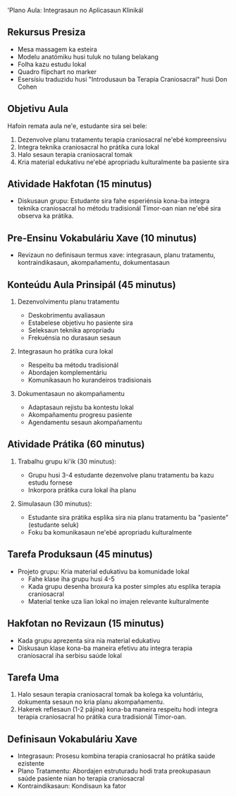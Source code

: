 'Plano Aula: Integrasaun no Aplicasaun Klinikál

## Rekursus Presiza

- Mesa massagem ka esteira
- Modelu anatómiku husi tuluk no tulang belakang
- Folha kazu estudu lokal
- Quadro flipchart no marker
- Esersísiu traduzidu husi "Introdusaun ba Terapia Craniosacral" husi Don Cohen

## Objetivu Aula

Hafoin remata aula ne'e, estudante sira sei bele:
1. Dezenvolve planu tratamentu terapia craniosacral ne'ebé kompreensivu
2. Integra teknika craniosacral ho prátika cura lokal
3. Halo sesaun terapia craniosacral tomak
4. Kria material edukativu ne'ebé apropriadu kulturalmente ba pasiente sira

## Atividade Hakfotan (15 minutus)

- Diskusaun grupu: Estudante sira fahe esperiénsia kona-ba integra teknika craniosacral ho métodu tradisionál Timor-oan nian ne'ebé sira observa ka prátika.

## Pre-Ensinu Vokabuláriu Xave (10 minutus)

- Revizaun no definisaun termus xave: integrasaun, planu tratamentu, kontraindikasaun, akompañamentu, dokumentasaun

## Konteúdu Aula Prinsipál (45 minutus)

1. Dezenvolvimentu planu tratamentu
   - Deskobrimentu avaliasaun
   - Estabelese objetivu ho pasiente sira
   - Seleksaun teknika apropriadu
   - Frekuénsia no durasaun sesaun

2. Integrasaun ho prátika cura lokal
   - Respeitu ba métodu tradisionál
   - Abordajen komplementáriu
   - Komunikasaun ho kurandeiros tradisionais

3. Dokumentasaun no akompañamentu
   - Adaptasaun rejistu ba kontestu lokal
   - Akompañamentu progresu pasiente
   - Agendamentu sesaun akompañamentu

## Atividade Prátika (60 minutus)

1. Trabalhu grupu ki'ik (30 minutus):
   - Grupu husi 3-4 estudante dezenvolve planu tratamentu ba kazu estudu fornese
   - Inkorpora prátika cura lokal iha planu

2. Simulasaun (30 minutus):
   - Estudante sira prátika esplika sira nia planu tratamentu ba "pasiente" (estudante seluk)
   - Foku ba komunikasaun ne'ebé apropriadu kulturalmente

## Tarefa Produksaun (45 minutus)

- Projeto grupu: Kria material edukativu ba komunidade lokal
  - Fahe klase iha grupu husi 4-5
  - Kada grupu desenha broxura ka poster simples atu esplika terapia craniosacral
  - Material tenke uza lian lokal no imajen relevante kulturalmente

## Hakfotan no Revizaun (15 minutus)

- Kada grupu aprezenta sira nia material edukativu
- Diskusaun klase kona-ba maneira efetivu atu integra terapia craniosacral iha serbisu saúde lokal

## Tarefa Uma

1. Halo sesaun terapia craniosacral tomak ba kolega ka voluntáriu, dokumenta sesaun no kria planu akompañamentu.
2. Hakerek reflesaun (1-2 pájina) kona-ba maneira respeitu hodi integra terapia craniosacral ho prátika cura tradisionál Timor-oan.

## Definisaun Vokabuláriu Xave

- Integrasaun: Prosesu kombina terapia craniosacral ho prátika saúde ezistente
- Plano Tratamentu: Abordajen estruturadu hodi trata preokupasaun saúde pasiente nian ho terapia craniosacral
- Kontraindikasaun: Kondisaun ka fator